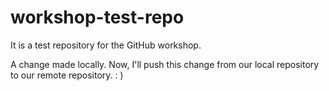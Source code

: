 # workshop-test-repo
It is a test repository for the GitHub workshop.  

A change made locally. Now, I'll push this change from our local repository to our remote repository. : )
